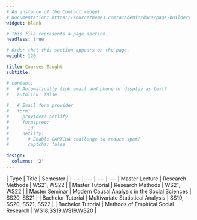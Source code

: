 ```yaml
---
# An instance of the Contact widget.
# Documentation: https://sourcethemes.com/academic/docs/page-builder/
widget: blank

# This file represents a page section.
headless: true

# Order that this section appears on the page.
weight: 120

title: Courses Taught
subtitle:

# content:
#   # Automatically link email and phone or display as text?
#   autolink: false
  
#   # Email form provider
#   form:
#     provider: netlify
#     formspree:
#       id:
#     netlify:
#       # Enable CAPTCHA challenge to reduce spam?
#       captcha: false
  
design:
  columns: '2'
---
```


| Type | Title | Semester  |
| --- | --- | --- | --- 
| Master Lecture |  Research Methods | WS21, WS22 |
| Master Tutorial |  Research Methods | WS21, WS22 |
| Master Seminar | Modern Causal Analysis in the Social Sciences | SS20, SS21 | 
| Bachelor Tutorial | Multivariate Statistical Analysis | SS19, SS20, SS21, SS22 | 
| Bachelor Tutorial | Methods of Empirical Social Research | WS18,SS19,WS19,WS20 | 
